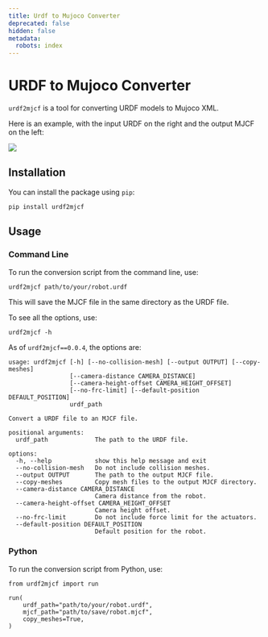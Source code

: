 ```yaml
---
title: Urdf to Mujoco Converter
deprecated: false
hidden: false
metadata:
  robots: index
---
```

# URDF to Mujoco Converter

`urdf2mjcf` is a tool for converting URDF models to Mujoco XML.

Here is an example, with the input URDF on the right and the output MJCF on the left:

<Image align="center" src="https://files.readme.io/88353b2712e56119be059d02b21b61ef0f220713053b23eeab57770691a287d2-Screenshot_2025-01-29_at_15.29.15.png" />

## Installation

You can install the package using `pip`:

```
pip install urdf2mjcf
```

## Usage

### Command Line

To run the conversion script from the command line, use:

```
urdf2mjcf path/to/your/robot.urdf
```

This will save the MJCF file in the same directory as the URDF file.

To see all the options, use:

```
urdf2mjcf -h
```

As of `urdf2mjcf==0.0.4`, the options are:

```
usage: urdf2mjcf [-h] [--no-collision-mesh] [--output OUTPUT] [--copy-meshes]
                 [--camera-distance CAMERA_DISTANCE]
                 [--camera-height-offset CAMERA_HEIGHT_OFFSET]
                 [--no-frc-limit] [--default-position DEFAULT_POSITION]
                 urdf_path

Convert a URDF file to an MJCF file.

positional arguments:
  urdf_path             The path to the URDF file.

options:
  -h, --help            show this help message and exit
  --no-collision-mesh   Do not include collision meshes.
  --output OUTPUT       The path to the output MJCF file.
  --copy-meshes         Copy mesh files to the output MJCF directory.
  --camera-distance CAMERA_DISTANCE
                        Camera distance from the robot.
  --camera-height-offset CAMERA_HEIGHT_OFFSET
                        Camera height offset.
  --no-frc-limit        Do not include force limit for the actuators.
  --default-position DEFAULT_POSITION
                        Default position for the robot.
```

### Python

To run the conversion script from Python, use:

```
from urdf2mjcf import run

run(
    urdf_path="path/to/your/robot.urdf",
    mjcf_path="path/to/save/robot.mjcf",
    copy_meshes=True,
)
```